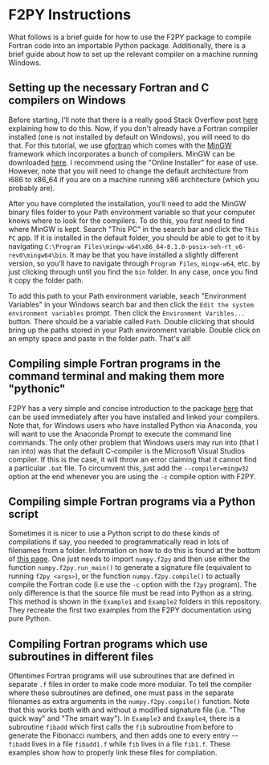 # F2PY Instructions
What follows is a brief guide for how to use the F2PY package to compile Fortran code into an importable Python package. Additionally, there is a brief guide about how to set up the relevant compiler on a machine running Windows. 
## Setting up the necessary Fortran and C compilers on Windows
Before starting, I'll note that there is a really good Stack Overflow post [here][SO1] explaining how to do this. Now, if you don't already have a Fortran compiler installed (one is not installed by default on Windows), you will need to do that. For this tutorial, we use [gfortran][fg] which comes with the [MinGW][MGW] framework which incorporates a bunch of compilers. MinGW can be downloaded [here][MGWD]. I recommend using the "Online Installer" for ease of use. However, note that you will need to change the default architecture from i686 to x86_64 if you are on a machine running x86 architecture (which you probably are). 

After you have completed the installation, you'll need to add the MinGW binary files folder to your Path environment variable so that your computer knows where to look for the compilers. To do this, you first need to find where MinGW is kept. Search "This PC" in the search bar and click the `This PC` app. If it is installed in the default folder, you should be able to get to it by navigating `C:\Program Files\mingw-w64\x86_64-8.1.0-posix-seh-rt_v6-rev0\mingw64\bin`. It may be that you have installed a slightly different version, so you'll have to navigate through `Program Files`, `mingw-w64`, etc. by just clicking through until you find the `bin` folder. In any case, once you find it copy the folder path. 

To add this path to your Path environment variable, seach "Environment Variables" in your Windows search bar and then click the `Edit the system environment variables` prompt. Then click the `Environment Varibles...` button. There should be a variable called `Path`. Double clicking that should bring up the paths stored in your Path environment variable. Double click on an empty space and paste in the folder path. That's all!

## Compiling simple Fortran programs in the command terminal and making them more "pythonic"
F2PY has a very simple and concise introduction to the package [here][f2py] that can be used immediately after you have installed and linked your compilers. Note that, for Windows users who have installed Python via Anaconda, you will want to use the Anaconda Prompt to execute the command line commands. The only other problem that Windows users may run into (that I ran into) was that the default C-compiler is the Microsoft Visual Studios compiler. If this is the case, it will throw an error claiming that it cannot find a particular `.bat` file. To circumvent this, just add the `--compiler=mingw32` option at the end whenever you are using the `-c` compile option with F2PY.

## Compiling simple Fortran programs via a Python script
Sometimes it is nicer to use a Python script to do these kinds of compilations if say, you needed to programmatically read in lots of filenames from a folder. Information on how to do this is found at the bottom of [this page][npf2py]. One just needs to import `numpy.f2py` and then use either the function `numpy.f2py.run_main()` to generate a signature file (equivalent to running `f2py <args>`), or the function `numpy.f2py.compile()` to actually compile the Fortran code (i.e use the `-c` option with the `f2py` program). The only difference is that the source file must be read into Python as a string. This method is shown in the `Example1` and `Example2` folders in this repository. They recreate the first two examples from the F2PY documentation using pure Python.

## Compiling Fortran programs which use subroutines in different files
Oftentimes Fortran programs will use subroutines that are defined in separate `.f` files in order to make code more modular. To tell the compiler where these subroutines are defined, one must pass in the separate filenames as extra arguments in the `numpy.f2py.compile()` function. Note that this works both with and without a modified signature file (i.e. "The quick way" and "The smart way"). In `Example3` and `Example4`, there is a subroutine `fibadd` which first calls the `fib` subroutine from before to generate the Fibonacci numbers, and then adds one to every entry -- `fibadd` lives in a file `fibadd1.f` while `fib` lives in a file `fib1.f`. These examples show how to properly link these files for compilation.


[SO1]: https://stackoverflow.com/questions/48826283/compile-fortran-module-with-f2py-and-python-3-6-on-windows-10
[fg]: https://gcc.gnu.org/wiki/
[MGW]: http://www.mingw.org/
[MGWD]: https://sourceforge.net/projects/mingw-w64/files/Toolchains%20targetting%20Win64/Personal%20Builds/mingw-builds/7.2.0/threads-posix/seh/
[f2py]: https://numpy.org/doc/stable/f2py/f2py.getting-started.html
[npf2py]: https://numpy.org/doc/stable/f2py/usage.html
